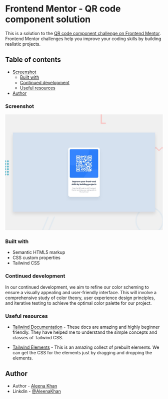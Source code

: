 # Frontend Mentor - QR code component solution

This is a solution to the [QR code component challenge on Frontend Mentor](https://www.frontendmentor.io/challenges/qr-code-component-iux_sIO_H). Frontend Mentor challenges help you improve your coding skills by building realistic projects. 

## Table of contents

- [Screenshot](#screenshot)
  - [Built with](#built-with)
  - [Continued development](#continued-development)
  - [Useful resources](#useful-resources)
- [Author](#author)


### Screenshot

![](./design/desktop-preview.jpg)


### Built with

- Semantic HTML5 markup
- CSS custom properties
- Tailwind CSS


### Continued development

In our continued development, we aim to refine our color scheming to ensure a visually appealing and user-friendly interface. This will involve a comprehensive study of color theory, user experience design principles, and iterative testing to achieve the optimal color palette for our project.


### Useful resources

- [Tailwind Documentation](https://tailwindcss.com/docs/installation) - These docs are amazing and highly beginner friendly. They have helped me to understand the simple concepts and classes of Tailwind CSS.

- [Tailwind Elements](https://tw-elements.com/docs/standard/getting-started/quick-start/) - This is an amazing collect of prebuilt elements. We can get the CSS for the elements just by dragging and dropping the elements.


## Author

- Author - [Aleena Khan](https://github.com/AleenaKhan10)
- Linkdin - [@AleenaKhan](https://www.frontendmentor.io/profile/yourusername)
